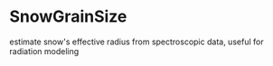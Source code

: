 # SnowGrainSize
estimate snow's effective radius from spectroscopic data, useful for radiation modeling
